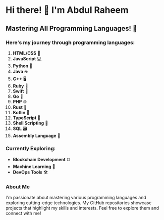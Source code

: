 # Hi there! 👋 I'm Abdul Raheem

## Mastering All Programming Languages! 🌟

### Here's my journey through programming languages:

1. **HTML/CSS** 🎨
2. **JavaScript** 💻
3. **Python** 🐍
4. **Java** ☕
5. **C++** 🖥️
6. **Ruby** 💎
7. **Swift** 📱
8. **Go** 🚀
9. **PHP** 🌐
10. **Rust** 🦀
11. **Kotlin** 📱
12. **TypeScript** 📝
13. **Shell Scripting** 🐚
14. **SQL** 🗃️
15. **Assembly Language** 💾

### Currently Exploring:

- **Blockchain Development** ⛓️
- **Machine Learning** 🤖
- **DevOps Tools** 🛠️

### About Me

I'm passionate about mastering various programming languages and exploring cutting-edge technologies. My GitHub repositories showcase projects that highlight my skills and interests. Feel free to explore them and connect with me!
